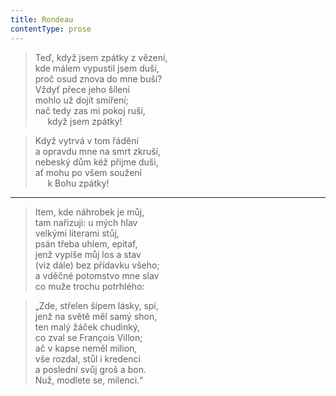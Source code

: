```yaml
---
title: Rondeau
contentType: prose
---
```


> Teď, když jsem zpátky z vězení,  
> kde málem vypustil jsem duši,  
> proč osud znova do mne buší?  
> Vždyť přece jeho šílení  
> mohlo už dojít smíření;  
> nač tedy zas mi pokoj ruší,  
>      když jsem zpátky!

> Když vytrvá v tom řádění  
> a opravdu mne na smrt zkruší,  
> nebeský dům kéž přijme duši,  
> ať mohu po všem soužení  
>      k Bohu zpátky!



* * *

> Item, kde náhrobek je můj,  
> tam nařizuji: u mých hlav  
> velkými literami stůj,  
> psán třeba uhlem, epitaf,  
> jenž vypíše můj los a stav  
> (viz dále) bez přídavku všeho;  
> a vděčné potomstvo mne slav  
> co muže trochu potrhlého:

> „Zde, střelen šípem lásky, spí,  
> jenž na světě měl samý shon,  
> ten malý žáček chudinký,  
> co zval se François Villon;  
> ač v kapse neměl milion,  
> vše rozdal, stůl i kredenci  
> a poslední svůj groš a bon.  
> Nuž, modlete se, milenci.“
